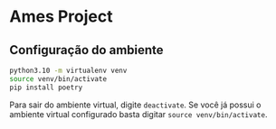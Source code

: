 # Ames Project

## Configuração do ambiente

````bash
python3.10 -m virtualenv venv
source venv/bin/activate
pip install poetry
````

Para sair do ambiente virtual, digite `deactivate`. Se você já possui o ambiente virtual configurado basta digitar `source venv/bin/activate`. 

